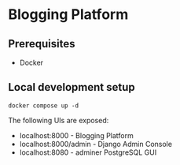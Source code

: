 # Blogging Platform

## Prerequisites

- Docker

## Local development setup

`docker compose up -d`

The following UIs are exposed:
- localhost:8000 - Blogging Platform
- localhost:8000/admin - Django Admin Console
- localhost:8080 - adminer PostgreSQL GUI